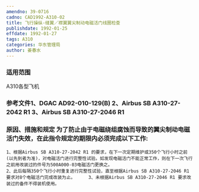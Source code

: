 ```yaml
---
amendno: 39-0716  
cadno: CAD1992-A310-02  
title: 飞行操纵-缝翼／襟翼翼尖制动电磁活门线圈检查  
publishdate: 1992-01-25  
effdate: 1992-01-27  
tags: A310  
categories: 华东管理局  
author: 姜春水  
---
```

  
### 适用范围  
A310各型飞机  
  
<!--more-->  
### 参考文件1、DGAC AD92-010-129(B) 2、Airbus SB A310-27-2042 R1 3、Airbus SB A310-27-2046 R1  
  
### 原因、措施和规定     为了防止由于电磁绕组腐蚀而导致的翼尖制动电磁活门失效，在此指令规定的期限内必须完成以下工作:  
    1、根据Airbus SB A310-27-2042 R1 的要求，在下一次定期维护或350个飞行小时之前(以先到者为准)，对电磁活门进行完整性试验。如发现电磁活门不能正常工作，则在下一次飞行之前用改装过的件号为500A000-03电磁活门更换之。  
    2、此后每隔350个飞行小时重复进行完整性试验，直至根据Airbus SB A310-27-2046 R1 要求对8个电磁活门完成改装为止。     3、未根据Airbus SB A310-27-2046 R1 要求改装过的备件不得装机使用。  
  
